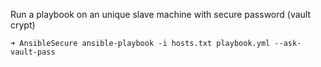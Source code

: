 Run a playbook on an unique slave machine with secure password (vault crypt)
```
➜ AnsibleSecure ansible-playbook -i hosts.txt playbook.yml --ask-vault-pass
```
